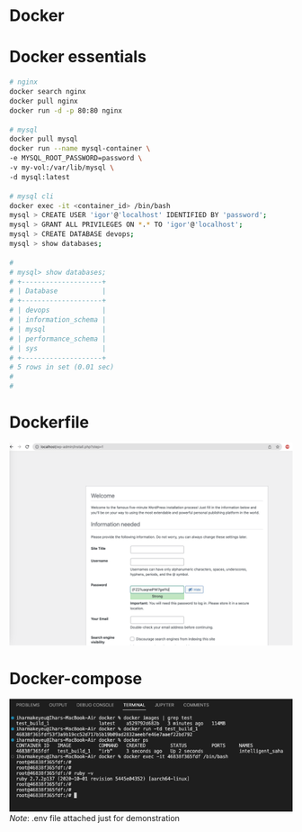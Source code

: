 # Docker

# Docker essentials
```bash
# nginx
docker search nginx
docker pull nginx
docker run -d -p 80:80 nginx

# mysql
docker pull mysql
docker run --name mysql-container \
-e MYSQL_ROOT_PASSWORD=password \
-v my-vol:/var/lib/mysql \
-d mysql:latest

# mysql cli
docker exec -it <container_id> /bin/bash
mysql > CREATE USER 'igor'@'localhost' IDENTIFIED BY 'password';
mysql > GRANT ALL PRIVILEGES ON *.* TO 'igor'@'localhost';
mysql > CREATE DATABASE devops;
mysql > show databases;

#
# mysql> show databases;
# +--------------------+
# | Database           |
# +--------------------+
# | devops             |
# | information_schema |
# | mysql              |
# | performance_schema |
# | sys                |
# +--------------------+
# 5 rows in set (0.01 sec)
#
#
```

# Dockerfile
![wordpress.png](images/wordpress.png)


# Docker-compose
![wordpress.png](images/ruby.png)  
_Note_: .env file attached just for demonstration 
